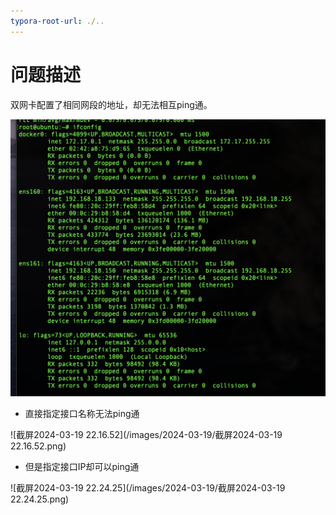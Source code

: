 ```yaml
---
typora-root-url: ./..
---
```


# 问题描述

双网卡配置了相同网段的地址，却无法相互ping通。

<img src="/images/2024-03-19/截屏2024-03-19 22.13.59.png" alt="截屏2024-03-19 22.13.59"  />



- 直接指定接口名称无法ping通

![截屏2024-03-19 22.16.52](/images/2024-03-19/截屏2024-03-19 22.16.52.png)



- 但是指定接口IP却可以ping通

![截屏2024-03-19 22.24.25](/images/2024-03-19/截屏2024-03-19 22.24.25.png)